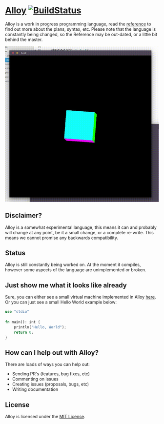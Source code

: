 # [Alloy](http://alloy-lang.org) [![BuildStatus](https://travis-ci.org/alloy-lang/alloy.svg?branch=master)](https://travis-ci.org/alloy-lang/alloy)
Alloy is a work in progress programming language, read the [reference](docs/REFERENCE.md) to find out more about the plans, syntax, etc. Please note that the language is constantly being changed, so the Reference may be out-dated, or a little bit behind the master.

<p align="center">
<img src="misc/example.gif" />
</p>

## Disclaimer?
Alloy is a somewhat experimental language, this means it can and probably will change at any point, be it a small change, or a complete re-write. This means we cannot promise any backwards compatibility. 

## Status
Alloy is still constantly being worked on. At the moment it compiles,
however some aspects of the language are unimplemented or broken.

## Just show me what it looks like already
Sure, you can either see a small virtual machine implemented in Alloy [here](tests/misc/virtualmachine.aly). Or you can just see a small Hello World example below:

```rust
use "stdio"

fn main(): int {
    println("Hello, World");
    return 0;
}
```

## How can I help out with Alloy?
There are loads of ways you can help out:

* Sending PR's (features, bug fixes, etc)
* Commenting on issues
* Creating issues (proposals, bugs, etc)
* Writing documentation

## License
Alloy is licensed under the [MIT License](/LICENSE.md).
